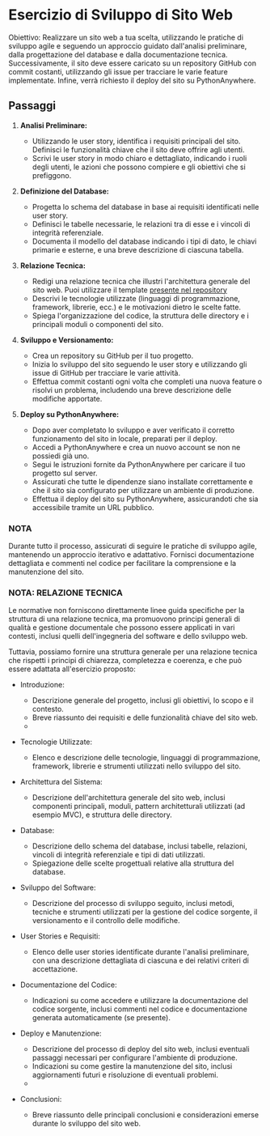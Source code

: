 # Esercizio di Sviluppo di Sito Web

Obiettivo:
Realizzare un sito web a tua scelta, utilizzando le pratiche di sviluppo agile e seguendo un approccio guidato dall'analisi preliminare, dalla progettazione del database e dalla documentazione tecnica. Successivamente, il sito deve essere caricato su un repository GitHub con commit costanti, utilizzando gli issue per tracciare le varie feature implementate. Infine, verrà richiesto il deploy del sito su PythonAnywhere.

## Passaggi

1. **Analisi Preliminare:**
   - Utilizzando le user story, identifica i requisiti principali del sito. Definisci le funzionalità chiave che il sito deve offrire agli utenti.
   - Scrivi le user story in modo chiaro e dettagliato, indicando i ruoli degli utenti, le azioni che possono compiere e gli obiettivi che si prefiggono.

2. **Definizione del Database:**
   - Progetta lo schema del database in base ai requisiti identificati nelle user story.
   - Definisci le tabelle necessarie, le relazioni tra di esse e i vincoli di integrità referenziale.
   - Documenta il modello del database indicando i tipi di dato, le chiavi primarie e esterne, e una breve descrizione di ciascuna tabella.

3. **Relazione Tecnica:**
   - Redigi una relazione tecnica che illustri l'architettura generale del sito web. Puoi utilizzare il template [presente  nel repository](https://github.com/ProfAndreaPollini/quinta-info-sito-web/blob/ad6aff218156d1cc32c36fc7057582ee3c3ccb7d/template_relazione_tecnica.md)
   - Descrivi le tecnologie utilizzate (linguaggi di programmazione, framework, librerie, ecc.) e le motivazioni dietro le scelte fatte.
   - Spiega l'organizzazione del codice, la struttura delle directory e i principali moduli o componenti del sito.

4. **Sviluppo e Versionamento:**
   - Crea un repository su GitHub per il tuo progetto.
   - Inizia lo sviluppo del sito seguendo le user story e utilizzando gli issue di GitHub per tracciare le varie attività.
   - Effettua commit costanti ogni volta che completi una nuova feature o risolvi un problema, includendo una breve descrizione delle modifiche apportate.

5. **Deploy su PythonAnywhere:**
   - Dopo aver completato lo sviluppo e aver verificato il corretto funzionamento del sito in locale, preparati per il deploy.
   - Accedi a PythonAnywhere e crea un nuovo account se non ne possiedi già uno.
   - Segui le istruzioni fornite da PythonAnywhere per caricare il tuo progetto sul server.
   - Assicurati che tutte le dipendenze siano installate correttamente e che il sito sia configurato per utilizzare un ambiente di produzione.
   - Effettua il deploy del sito su PythonAnywhere, assicurandoti che sia accessibile tramite un URL pubblico.

### NOTA

Durante tutto il processo, assicurati di seguire le pratiche di sviluppo agile, mantenendo un approccio iterativo e adattativo. Fornisci documentazione dettagliata e commenti nel codice per facilitare la comprensione e la manutenzione del sito.

### NOTA: RELAZIONE TECNICA

Le normative non forniscono direttamente linee guida specifiche per la struttura di una relazione tecnica, ma promuovono principi generali di qualità e gestione documentale che possono essere applicati in vari contesti, inclusi quelli dell'ingegneria del software e dello sviluppo web.

Tuttavia, possiamo fornire una struttura generale per una relazione tecnica che rispetti i principi di chiarezza, completezza e coerenza, e che può essere adattata all'esercizio proposto:

- Introduzione:

  - Descrizione generale del progetto, inclusi gli obiettivi, lo scopo e il contesto.
  - Breve riassunto dei requisiti e delle funzionalità chiave del sito web.
  - 
- Tecnologie Utilizzate:

  - Elenco e descrizione delle tecnologie, linguaggi di programmazione, framework, librerie e strumenti utilizzati nello sviluppo del sito.

- Architettura del Sistema:

  - Descrizione dell'architettura generale del sito web, inclusi componenti principali, moduli, pattern architetturali utilizzati (ad esempio MVC), e struttura delle directory.
- Database:

  - Descrizione dello schema del database, inclusi tabelle, relazioni, vincoli di integrità referenziale e tipi di dati utilizzati.
  - Spiegazione delle scelte progettuali relative alla struttura del database.

- Sviluppo del Software:

  - Descrizione del processo di sviluppo seguito, inclusi metodi, tecniche e strumenti utilizzati per la gestione del codice sorgente, il versionamento e il controllo delle modifiche.

- User Stories e Requisiti:

  - Elenco delle user stories identificate durante l'analisi preliminare, con una descrizione dettagliata di ciascuna e dei relativi criteri di accettazione.

- Documentazione del Codice:

  - Indicazioni su come accedere e utilizzare la documentazione del codice sorgente, inclusi commenti nel codice e documentazione generata automaticamente (se presente).

- Deploy e Manutenzione:

  - Descrizione del processo di deploy del sito web, inclusi eventuali passaggi necessari per configurare l'ambiente di produzione.
  - Indicazioni su come gestire la manutenzione del sito, inclusi aggiornamenti futuri e risoluzione di eventuali problemi.
  - 
- Conclusioni:

  - Breve riassunto delle principali conclusioni e considerazioni emerse durante lo sviluppo del sito web.